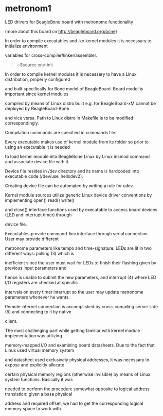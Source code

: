 metronom1
=========

LED drivers for BeagleBone board with metronome functionality

(more about this board on http://beagleboard.org/bone)

In order to compile executables and .ko kernel modules it is necessary to initialize environment

variables for cross-compiler/linker/assembler.

>~$source env-init

In order to compile kernel modules it is necessary to have a Linux distribution, properly configured 

and built specifically for Bone model of BeagleBoard. Board model is important since kernel modules 

compiled by means of Linux distro built e.g. for BeagleBoard-xM cannot be deployed by BeagleBoard-Bone 

and vice versa. Path to Linux distro in Makefile is to be modified correspondingly. 

Compilation commands are specified in commands file.

Every executable makes use of kernel module from its folder so prior to using an executable it is needed

to load kernel module into BeagleBone Linux by Linux insmod command and associate device file with it.

Device file resides in /dev directory and its name is hardcoded into executable code (/dev/use_hellodev2).

Creating device file can be automated by writing a rule for udev.

Kernel module sources utilize generic Linux device driver conventions by implementing open() read() write() 

and close() interface functions used by executable to access board devices (LED and interrupt timer) through

device file. 

Executables provide command-line interface through serial connection. User may provide different 

metronome parameters like tempo and time-signature. LEDs are lit in two different ways: polling (3) which is

inefficient since the user must wait for LEDs to finish their flashing given by previous input parameters and

hence is unable to submit the new parameters, and interrupt (4) where LED I/O registers are checked at specific 

intervals on every timer interrupt so the user may update metronome parameters whenever he wants. 

Remote internet connection is accomplished by cross-compiling server side (5) and connecting to it by native

client.

The most challenging part while getting familiar with kernel module implementation was utilizing

memory-mapped I/O and examining board datasheets. Due to the fact that Linux used virtual memory system

and datasheet used exclusively physical addresses, it was necessary to expose and explicitly allocate 

certain physical memory regions (otherwise invisible) by means of Linux system functions. Basically it was

needed to perform the procedure somewhat opposite to logical address translation: given a base physical

address and required offset, we had to get the corresponding logical memory space to work with.



































